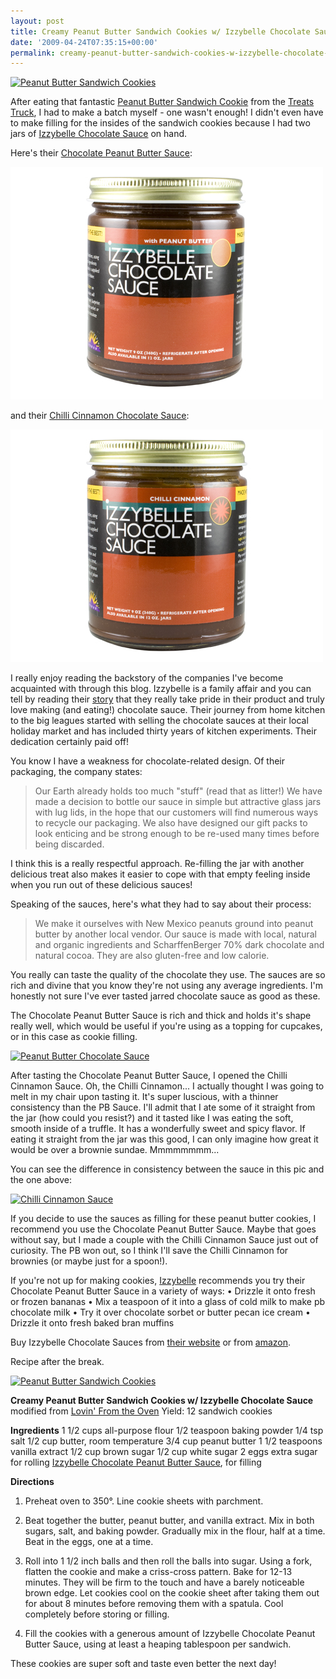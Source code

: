```yaml
---
layout: post
title: Creamy Peanut Butter Sandwich Cookies w/ Izzybelle Chocolate Sauce
date: '2009-04-24T07:35:15+00:00'
permalink: creamy-peanut-butter-sandwich-cookies-w-izzybelle-chocolate-sauce
---
```

<a href="http://www.flickr.com/photos/kstar810/3465676200/"><img src="http://farm4.static.flickr.com/3641/3465676200_5bcb7b4757.jpg?v=0" alt="Peanut Butter Sandwich Cookies" /></a>

After eating that fantastic <a href="http://www.flickr.com/photos/kstar810/3437335059/">Peanut Butter Sandwich Cookie</a> from the <a href="http://www.treatstruck.com/">Treats Truck</a>, I had to make a batch myself - one wasn't enough! I didn't even have to make filling for the insides of the sandwich cookies because I had two jars of <a href="http://www.izzybellechocolate.com/pages/shoponline.html">Izzybelle Chocolate Sauce</a> on hand.

Here's their <a href="http://astore.amazon.com/thechocolatpe-20/detail/B001ULWAHY">Chocolate Peanut Butter Sauce</a>:

<img src='images/uploads/2009/04/izzybelle_peanut_butter1.jpg' alt='Izzybelle Peanut Butter Sauce' class="yellowborder" />

and their <a href="http://astore.amazon.com/thechocolatpe-20/detail/B001ULUMCO">Chilli Cinnamon Chocolate Sauce</a>:

<img src='images/uploads/2009/04/izzybelle_chili_sauce.jpg' alt='Chili Cinnamon Sauce' class="yellowborder" />

I really enjoy reading the backstory of the companies I've become acquainted with through this blog. Izzybelle is a family affair and you can tell by reading their <a href="http://www.izzybellechocolate.com/pages/ourcompany.html">story</a> that they really take pride in their product and truly love making (and eating!) chocolate sauce. Their journey from home kitchen to the big leagues started with selling the chocolate sauces at their local holiday market and has included thirty years of kitchen experiments. Their dedication certainly paid off! 

You know I have a weakness for chocolate-related design. Of their packaging, the company states: 


<blockquote>Our Earth already holds too much "stuff" (read that as litter!) We have made a decision to bottle our sauce in simple but attractive glass jars with lug lids, in the hope that our customers will find numerous ways to recycle our packaging. We also have designed our gift packs to look enticing and be strong enough to be re-used many times before being discarded.</blockquote>



I think this is a really respectful approach. Re-filling the jar with another delicious treat also makes it easier to cope with that empty feeling inside when you run out of these delicious sauces!

Speaking of the sauces, here's what they had to say about their process:


<blockquote>We make it ourselves with New Mexico peanuts ground into peanut butter by another local vendor. Our sauce is made with local, natural and organic ingredients and ScharffenBerger 70% dark chocolate and natural cocoa. They are also gluten-free and low calorie. </blockquote>



You really can taste the quality of the chocolate they use. The sauces are so rich and divine that you know they're not using any average ingredients. I'm honestly not sure I've ever tasted jarred chocolate sauce as good as these.

The Chocolate Peanut Butter Sauce is rich and thick and holds it's shape really well, which would be useful if you're using as a topping for cupcakes, or in this case as cookie filling.

<a href="http://www.flickr.com/photos/kstar810/3465675228/"><img src="http://farm4.static.flickr.com/3478/3465675228_aa07651844.jpg?v=0" alt="Peanut Butter Chocolate Sauce" /></a>

After tasting the Chocolate Peanut Butter Sauce, I opened the Chilli Cinnamon Sauce. Oh, the Chilli Cinnamon... I actually thought I was going to melt in my chair upon tasting it. It's super luscious, with a thinner consistency than the PB Sauce. I'll admit that I ate some of it straight from the jar (how could you resist?) and it tasted like I was eating the soft, smooth inside of a truffle. It has a wonderfully sweet and spicy flavor. If eating it straight from the jar was this good, I can only imagine how great it would be over a brownie sundae. Mmmmmmmm...

You can see the difference in consistency between the sauce in this pic and the one above:

<a href="http://www.flickr.com/photos/kstar810/3464861271/"><img src="http://farm4.static.flickr.com/3584/3464861271_f1d3c52af3.jpg?v=0" alt="Chilli Cinnamon Sauce" /></a>

If you decide to use the sauces as filling for these peanut butter cookies, I recommend you use the Chocolate Peanut Butter Sauce. Maybe that goes without say, but I made a couple with the Chilli Cinnamon Sauce just out of curiosity. The PB won out, so I think I'll save the Chilli Cinnamon for brownies (or maybe just for a spoon!).

If you're not up for making cookies, <a href="http://www.izzybellechocolate.com/">Izzybelle</a> recommends you try their Chocolate Peanut Butter Sauce in a variety of ways:
&#8226; Drizzle it onto fresh or frozen bananas
&#8226; Mix a teaspoon of it into a glass of cold milk to make pb chocolate milk
&#8226; Try it over chocolate sorbet or butter pecan ice cream
&#8226; Drizzle it onto fresh baked bran muffins

Buy Izzybelle Chocolate Sauces from <a href="http://www.izzybellechocolate.com/pages/shoponline.html">their website</a> or from <a href="http://astore.amazon.com/thechocolatpe-20">amazon</a>. 

Recipe after the break.

<a href="http://www.flickr.com/photos/kstar810/3465675678/"><img src="http://farm4.static.flickr.com/3608/3465675678_f1aa6aedef.jpg?v=0" alt="Peanut Butter Sandwich Cookies" /></a>

<!--more-->

<strong>Creamy Peanut Butter Sandwich Cookies w/ Izzybelle Chocolate Sauce</strong>
modified from <a href="http://www.lovintheoven.com/2009/04/creamy-peanut-butter-cookies.html">Lovin' From the Oven</a>
Yield: 12 sandwich cookies

<strong>Ingredients</strong>
1 1/2 cups all-purpose flour
1/2 teaspoon baking powder
1/4 tsp salt
1/2 cup butter, room temperature
3/4 cup peanut butter
1 1/2 teaspoons vanilla extract
1/2 cup brown sugar
1/2 cup white sugar
2 eggs
extra sugar for rolling
<a href="http://astore.amazon.com/thechocolatpe-20/detail/B001ULWAHY">Izzybelle Chocolate Peanut Butter Sauce</a>, for filling

<strong>Directions</strong>
1. Preheat oven to 350&#176;. Line cookie sheets with parchment.

2. Beat together the butter, peanut butter, and vanilla extract. Mix in both sugars, salt, and baking powder. Gradually mix in the flour, half at a time. Beat in the eggs, one at a time.

3. Roll into 1 1/2 inch balls and then roll the balls into sugar. Using a fork, flatten the cookie and make a criss-cross pattern. Bake for 12-13 minutes. They will be firm to the touch and have a barely noticeable brown edge. Let cookies cool on the cookie sheet after taking them out for about 8 minutes before removing them with a spatula. Cool completely before storing or filling.

4. Fill the cookies with a generous amount of Izzybelle Chocolate Peanut Butter Sauce, using at least a heaping tablespoon per sandwich.

These cookies are super soft and taste even better the next day!
